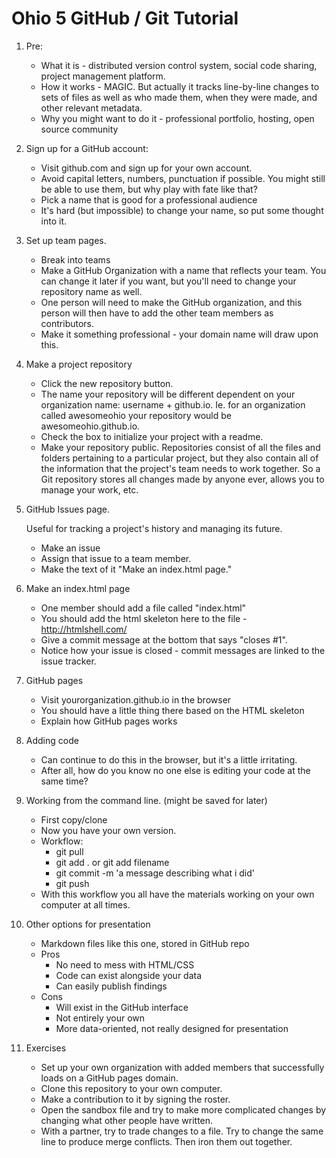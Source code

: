 # Ohio 5 GitHub / Git Tutorial

1. Pre:

	* What it is - distributed version control system, social code sharing, project management platform.
	* How it works - MAGIC. But actually it tracks line-by-line changes to sets of files as well as who made them, when they were made, and other relevant metadata.
	* Why you might want to do it - professional portfolio, hosting, open source community

2. Sign up for a GitHub account:

	* Visit github.com and sign up for your own account.
	* Avoid capital letters, numbers, punctuation if possible. You might still be able to use them, but why play with fate like that?
	* Pick a name that is good for a professional audience
	* It's hard (but impossible) to change your name, so put some thought into it.

3. Set up team pages.

	* Break into teams
	* Make a GitHub Organization with a name that reflects your team. You can change it later if you want, but you'll need to change your repository name as well.
	* One person will need to make the GitHub organization, and this person will then have to add the other team members as contributors.
	* Make it something professional - your domain name will draw upon this.

4. Make a project repository

	* Click the new repository button.
	* The name your repository will be different dependent on your organization name: username + github.io.
	Ie. for an organization called awesomeohio your repository would be awesomeohio.github.io. 
	* Check the box to initialize your project with a readme.
	* Make your repository public.
	Repositories consist of all the files and folders pertaining to a particular project, but they also contain all of the information that the project's team needs to work together. So a Git repository stores all changes made by anyone ever, allows you to manage your work, etc.

5. GitHub Issues page.

	Useful for tracking a project's history and managing its future.
	* Make an issue
	* Assign that issue to a team member.
	* Make the text of it "Make an index.html page."

6. Make an index.html page

	* One member should add a file called "index.html"
	* You should add the html skeleton here to the file - http://htmlshell.com/ 
	* Give a commit message at the bottom that says "closes #1".
	* Notice how your issue is closed - commit messages are linked to the issue tracker.

7. GitHub pages

	* Visit yourorganization.github.io in the browser
	* You should have a little thing there based on the HTML skeleton
	* Explain how GitHub pages works

8. Adding code
	* Can continue to do this in the browser, but it's a little irritating.
	* After all, how do you know no one else is editing your code at the same time?

9. Working from the command line. (might be saved for later)
	* First copy/clone
	* Now you have your own version.
	* Workflow:
		* git pull
		* git add . or git add filename
		* git commit -m 'a message describing what i did'
		* git push
	* With this workflow you all have the materials working on your own computer at all times.

10. Other options for presentation
	* Markdown files like this one, stored in GitHub repo
	* Pros
		* No need to mess with HTML/CSS
		* Code can exist alongside your data
		* Can easily publish findings
	* Cons
		* Will exist in the GitHub interface
		* Not entirely your own
		* More data-oriented, not really designed for presentation

11. Exercises
	* Set up your own organization with added members that successfully loads on a GitHub pages domain.
	* Clone this repository to your own computer.
	* Make a contribution to it by signing the roster.
	* Open the sandbox file and try to make more complicated changes by changing what other people have written.
	* With a partner, try to trade changes to a file. Try to change the same line to produce merge conflicts. Then iron them out together.